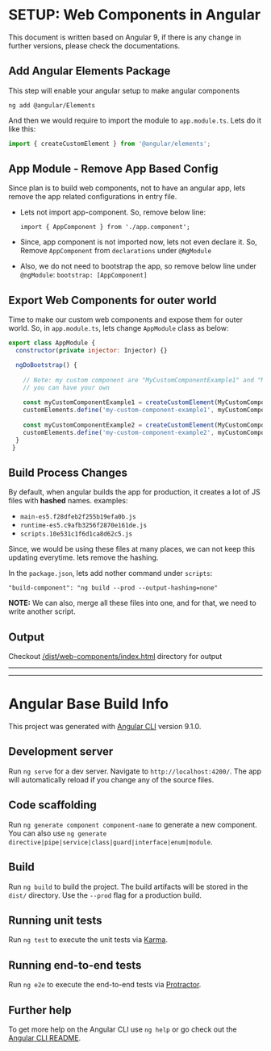 # SETUP: Web Components in Angular
This document is written based on Angular 9, if there is any change in further versions, please check the documentations.

## Add Angular Elements Package
This step will enable your angular setup to make angular components

```shell
ng add @angular/Elements
```

And then we would require to import the module to `app.module.ts`. Lets do it like this:
```js
import { createCustomElement } from '@angular/elements';
```

## App Module - Remove App Based Config
Since plan is to build web components, not to have an angular app, lets remove the app related configurations in entry file.


* Lets not import app-component. So, remove below line:

	`import { AppComponent } from './app.component';`

* Since, app component is not imported now, lets not even declare it. So, Remove `AppComponent` from `declarations` under `@NgModule`
* Also, we do not need to bootstrap the app, so remove below line under `@ngModule`:
	`bootstrap: [AppComponent]`


## Export Web Components for outer world
Time to make our custom web components and expose them for outer world. So, in `app.module.ts`, lets change `AppModule` class as below:

```js
export class AppModule {
  constructor(private injector: Injector) {}

  ngDoBootstrap() {
  	
  	// Note: my custom component are "MyCustomComponentExample1" and "MyCustomComponentExample2"
  	// you can have your own
  	
    const myCustomComponentExample1 = createCustomElement(MyCustomComponentExample1, {injector: this.injector});
    customElements.define('my-custom-component-example1', myCustomComponentExample1);
    
    const myCustomComponentExample2 = createCustomElement(MyCustomComponentExample2, {injector: this.injector});
    customElements.define('my-custom-component-example2', myCustomComponentExample2);
  }
 }
```


## Build Process Changes
By default, when angular builds the app for production, it creates a lot of JS files with **hashed** names. examples:

* `main-es5.f28dfeb2f255b19efa0b.js`
* `runtime-es5.c9afb3256f2870e161de.js`
* `scripts.10e531c1f6d1ca8d62c5.js`

Since, we would be using these files at many places, we can not keep this updating everytime. lets remove the hashing.

In the `package.json`, lets add nother command under `scripts`:

`"build-component": "ng build --prod --output-hashing=none"`

**NOTE:** We can also, merge all these files into one, and for that, we need to write another script.

## Output
Checkout [/dist/web-components/index.html](/dist/web-components/index.html) directory for output



---
---


# Angular Base Build Info

This project was generated with [Angular CLI](https://github.com/angular/angular-cli) version 9.1.0.

## Development server

Run `ng serve` for a dev server. Navigate to `http://localhost:4200/`. The app will automatically reload if you change any of the source files.

## Code scaffolding

Run `ng generate component component-name` to generate a new component. You can also use `ng generate directive|pipe|service|class|guard|interface|enum|module`.

## Build

Run `ng build` to build the project. The build artifacts will be stored in the `dist/` directory. Use the `--prod` flag for a production build.

## Running unit tests

Run `ng test` to execute the unit tests via [Karma](https://karma-runner.github.io).

## Running end-to-end tests

Run `ng e2e` to execute the end-to-end tests via [Protractor](http://www.protractortest.org/).

## Further help

To get more help on the Angular CLI use `ng help` or go check out the [Angular CLI README](https://github.com/angular/angular-cli/blob/master/README.md).

